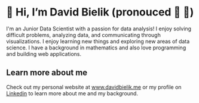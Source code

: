 # 👋 Hi, I’m David Bielik (pronouced 🐝 👅)

I'm an Junior Data Scientist with a passion for data analysis! I enjoy solving difficult problems, analyzing data, and communicating through visualizations. I enjoy learning new things and exploring new areas of data science. I have a background in mathematics and also love programming and building web applications.

## Learn more about me
Check out my personal website at www.davidbielik.me or my profile on <a href="https://www.linkedin.com/in/david-bielik-385186256/">Linkedin</a> to learn more about me and my background.


<!---
dbielik236/dbielik236 is a ✨ special ✨ repository because its `README.md` (this file) appears on your GitHub profile.
You can click the Preview link to take a look at your changes.
--->
